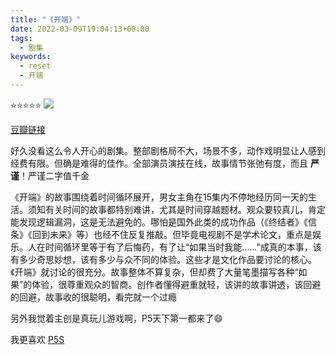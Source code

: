 ```yaml
---
title: "《开端》"
date: 2022-03-09T19:04:13+08:00
tags:
  - 剧集
keywords:
  - reset
  - 开端
---
```


⭐️⭐️⭐️⭐️⭐️
![](/img/movies/reset_series.webp)

[豆瓣链接](https://movie.douban.com/subject/35332289/)

好久没看这么令人开心的剧集。整部剧格局不大，场景不多，动作戏明显让人感到经费有限。但确是难得的佳作。全部演员演技在线，故事情节张弛有度，而且 **严谨**！严谨二字值千金

《开端》的故事围绕着时间循环展开，男女主角在15集内不停地经历同一天的生活。须知有关时间的故事都特别难讲，尤其是时间穿越题材。观众要较真儿，肯定能发现逻辑漏洞，这是无法避免的。哪怕是国外此类的成功作品（《终结者》《信条》《回到未来》等）也经不住反复推敲。但毕竟电视剧不是学术论文，重点是娱乐。人在时间循环里等于有了后悔药，有了让“如果当时我能……”成真的本事，该有多少奇思妙想，该有多少与众不同的体验。这些才是文化作品要讨论的核心。《开端》就讨论的很充分。故事整体不算复杂，但却费了大量笔墨描写各种“如果”的体验，很尊重观众的智商。创作者懂得避重就轻，该讲的故事讲透，该回避的回避，故事收的很聪明，看完就一个过瘾

另外我觉着主创是真玩儿游戏啊，P5天下第一都来了😄

我更喜欢 [P5S](https://www.gcores.com/games/557)

